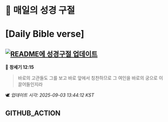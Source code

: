 # 🙏 매일의 성경 구절
# [Daily Bible verse]
## [![README에 성경구절 업데이트](https://github.com/DONGSUKA/first_test/actions/workflows/update-readme-bible.yml/badge.svg)](https://github.com/DONGSUKA/first_test/actions/workflows/update-readme-bible.yml)
<!-- START_BIBLE_VERSE -->
📖 **창세기 12:15**
> 바로의 고관들도 그를 보고 바로 앞에서 칭찬하므로 그 여인을 바로의 궁으로 이끌어들인지라

🕊️ _업데이트 시각: 2025-09-03 13:44:12 KST_
  <!-- END_BIBLE_VERSE -->
## GITHUB_ACTION
